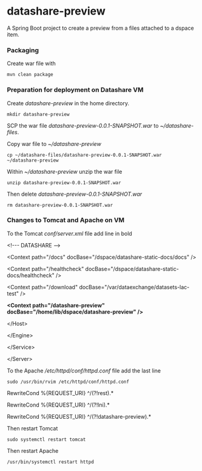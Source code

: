 # datashare-preview
A Spring Boot project to create a preview from a files attached to a dspace item.


<h3>Packaging</h3>
Create war file with

`mvn clean package`

<h3> Preparation for deployment on Datashare VM</h3>

Create *datashare-preview* in the home directory.

`mkdir datashare-preview `

SCP the war file *datashare-preview-0.0.1-SNAPSHOT.war* to *~/datashare-files*.

Copy war file to *~/datashare-preview*

`cp ~/datashare-files/datashare-preview-0.0.1-SNAPSHOT.war  ~/datashare-preview`

Within *~/datashare-preview* unzip the war file

`unzip datashare-preview-0.0.1-SNAPSHOT.war`

Then delete *datashare-preview-0.0.1-SNAPSHOT.war*

`rm datashare-preview-0.0.1-SNAPSHOT.war`

<h3>Changes to Tomcat and Apache on VM</h3>

To the Tomcat *conf/server.xml* file add line in bold

&lt;!--- DATASHARE --&gt;

&lt;Context path="/docs"  docBase="/dspace/datashare-static-docs/docs" /&gt;

&lt;Context path="/healthcheck"  docBase="/dspace/datashare-static-docs/healthcheck" /&gt;

&lt;Context path="/download"  docBase="/var/dataexchange/datasets-lac-test" /&gt;

**&lt;Context path="/datashare-preview"  docBase="/home/lib/dspace/datashare-preview" /&gt;**

&lt;/Host&gt;

&lt;/Engine&gt;

&lt;/Service&gt;

&lt;/Server&gt;


To the Apache */etc/httpd/conf/httpd.conf* file add the last line 

`sudo /usr/bin/rvim /etc/httpd/conf/httpd.conf`

RewriteCond %{REQUEST_URI} ^/(?!rest).*

RewriteCond %{REQUEST_URI} ^/(?!lni).*

RewriteCond %{REQUEST_URI} ^/(?!datashare-preview).* 

Then restart Tomcat 

`sudo systemctl restart tomcat`

Then restart Apache

`/usr/bin/systemctl restart httpd`
